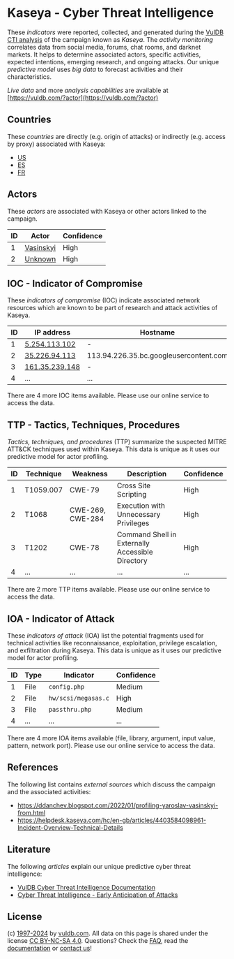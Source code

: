 # Kaseya - Cyber Threat Intelligence

These _indicators_ were reported, collected, and generated during the [VulDB CTI analysis](https://vuldb.com/?kb.cti) of the campaign known as _Kaseya_. The _activity monitoring_ correlates data from social media, forums, chat rooms, and darknet markets. It helps to determine associated actors, specific activities, expected intentions, emerging research, and ongoing attacks. Our unique _predictive model_ uses _big data_ to forecast activities and their characteristics.

_Live data_ and more _analysis capabilities_ are available at [https://vuldb.com/?actor](https://vuldb.com/?actor)

## Countries

These _countries_ are directly (e.g. origin of attacks) or indirectly (e.g. access by proxy) associated with Kaseya:

* [US](https://vuldb.com/?country.us)
* [ES](https://vuldb.com/?country.es)
* [FR](https://vuldb.com/?country.fr)

## Actors

These _actors_ are associated with Kaseya or other actors linked to the campaign.

ID | Actor | Confidence
-- | ----- | ----------
1 | [Vasinskyi](https://vuldb.com/?actor.vasinskyi) | High
2 | [Unknown](https://vuldb.com/?actor.unknown) | High

## IOC - Indicator of Compromise

These _indicators of compromise_ (IOC) indicate associated network resources which are known to be part of research and attack activities of Kaseya.

ID | IP address | Hostname | Actor | Confidence
-- | ---------- | -------- | ----- | ----------
1 | [5.254.113.102](https://vuldb.com/?ip.5.254.113.102) | - | [Vasinskyi](https://vuldb.com/?actor.vasinskyi) | High
2 | [35.226.94.113](https://vuldb.com/?ip.35.226.94.113) | 113.94.226.35.bc.googleusercontent.com | [Unknown](https://vuldb.com/?actor.unknown) | Medium
3 | [161.35.239.148](https://vuldb.com/?ip.161.35.239.148) | - | [Unknown](https://vuldb.com/?actor.unknown) | High
4 | ... | ... | ... | ...

There are 4 more IOC items available. Please use our online service to access the data.

## TTP - Tactics, Techniques, Procedures

_Tactics, techniques, and procedures_ (TTP) summarize the suspected MITRE ATT&CK techniques used within Kaseya. This data is unique as it uses our predictive model for actor profiling.

ID | Technique | Weakness | Description | Confidence
-- | --------- | -------- | ----------- | ----------
1 | T1059.007 | CWE-79 | Cross Site Scripting | High
2 | T1068 | CWE-269, CWE-284 | Execution with Unnecessary Privileges | High
3 | T1202 | CWE-78 | Command Shell in Externally Accessible Directory | High
4 | ... | ... | ... | ...

There are 2 more TTP items available. Please use our online service to access the data.

## IOA - Indicator of Attack

These _indicators of attack_ (IOA) list the potential fragments used for technical activities like reconnaissance, exploitation, privilege escalation, and exfiltration during Kaseya. This data is unique as it uses our predictive model for actor profiling.

ID | Type | Indicator | Confidence
-- | ---- | --------- | ----------
1 | File | `config.php` | Medium
2 | File | `hw/scsi/megasas.c` | High
3 | File | `passthru.php` | Medium
4 | ... | ... | ...

There are 4 more IOA items available (file, library, argument, input value, pattern, network port). Please use our online service to access the data.

## References

The following list contains _external sources_ which discuss the campaign and the associated activities:

* https://ddanchev.blogspot.com/2022/01/profiling-yaroslav-vasinskyi-from.html
* https://helpdesk.kaseya.com/hc/en-gb/articles/4403584098961-Incident-Overview-Technical-Details

## Literature

The following _articles_ explain our unique predictive cyber threat intelligence:

* [VulDB Cyber Threat Intelligence Documentation](https://vuldb.com/?kb.cti)
* [Cyber Threat Intelligence - Early Anticipation of Attacks](https://www.scip.ch/en/?labs.20201022)

## License

(c) [1997-2024](https://vuldb.com/?kb.changelog) by [vuldb.com](https://vuldb.com/?kb.about). All data on this page is shared under the license [CC BY-NC-SA 4.0](https://creativecommons.org/licenses/by-nc-sa/4.0/). Questions? Check the [FAQ](https://vuldb.com/?kb.faq), read the [documentation](https://vuldb.com/?kb) or [contact us](https://vuldb.com/?contact)!
